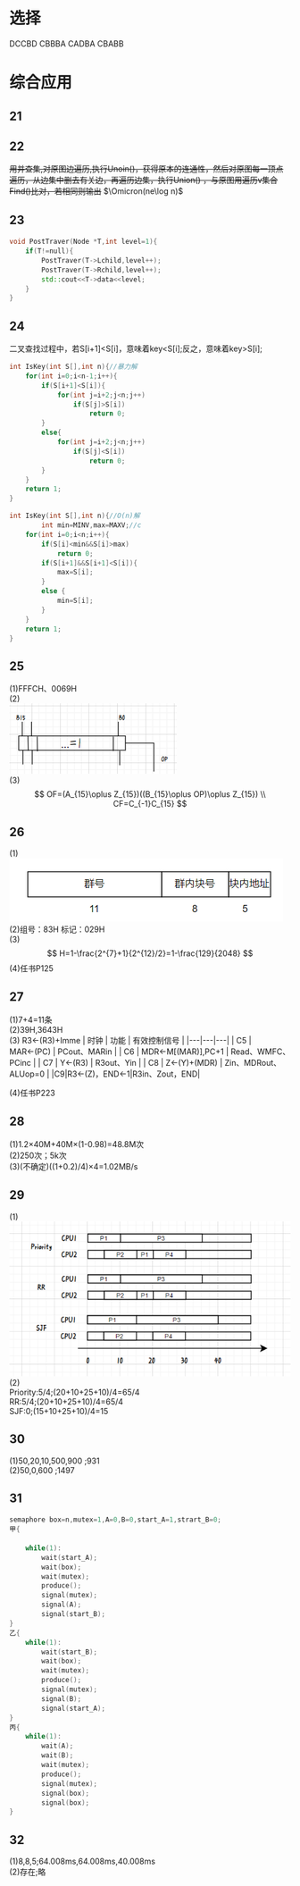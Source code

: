 # 选择
DCCBD CBBBA
CADBA CBABB  

# 综合应用
## 21

## 22
~~用并查集,对原图边遍历,执行Unoin()，获得原本的连通性，然后对原图每一顶点遍历，从边集中删去有关边，再遍历边集，执行Union() ，与原图用遍历v集合Find()比对，若相同则输出~~
$\Omicron(ne\log n)$
## 23
```c++
void PostTraver(Node *T,int level=1){
    if(T!=null){
        PostTraver(T->Lchild,level++);
        PostTraver(T->Rchild,level++);
        std::cout<<T->data<<level;
    }
}
```
## 24
二叉查找过程中，若S[i+1]<S[i]，意味着key<S[i];反之，意味着key>S[i];
```c++
int IsKey(int S[],int n){//暴力解
    for(int i=0;i<n-1;i++){
        if(S[i+1]<S[i]){
            for(int j=i+2;j<n;j++)
                if(S[j]>S[i])
                    return 0;
        }
        else{
            for(int j=i+2;j<n;j++)
                if(S[j]<S[i])
                    return 0;
        }
    }
    return 1;
}
```
```c++
int IsKey(int S[],int n){//O(n)解
        int min=MINV,max=MAXV;//c
    for(int i=0;i<n;i++){
        if(S[i]<min&&S[i]>max)
            return 0;
        if(S[i+1]&&S[i+1]<S[i]){
            max=S[i];
        }
        else {
            min=S[i];
        }
    }
    return 1;
}
```
## 25
(1)FFFCH、0069H  
(2)  
![Alt text](images/2015_image.png)  
(3)
$$
OF=(A_{15}\oplus Z_{15})((B_{15}\oplus OP)\oplus Z_{15}) \\
CF=C_{-1}C_{15}
$$
## 26
(1)  
![Alt text](images/2015_image-1.png)  
(2)组号：83H 标记：029H  
(3)
$$
H=1-\frac{2^{7}+1}{2^{12}/2}=1-\frac{129}{2048}
$$
(4)任书P125
## 27
(1)7+4=11条   
(2)39H,3643H  
(3)  R3←(R3)+Imme
| 时钟 | 功能 | 有效控制信号 |
|---|---|---|
| C5 | MAR←(PC) | PCout、MARin |
| C6 | MDR←M[(MAR)],PC+1 | Read、WMFC、PCinc |
| C7 | Y←(R3) | R3out、Yin |
| C8 | Z←(Y)+(MDR) | Zin、MDRout、ALUop=0 |
|C9|R3←(Z)，END←1|R3in、Zout，END|

(4)任书P223
## 28
(1)1.2×40M+40M×(1-0.98)=48.8M次  
(2)250次；5k次  
(3)(不确定)((1+0.2)/4)×4=1.02MB/s
## 29
(1)  
![Alt text](images/2015_image-2.png)  
(2)  
Priority:5/4;(20+10+25+10)/4=65/4   
RR:5/4;(20+10+25+10)/4=65/4  
SJF:0;(15+10+25+10)/4=15
## 30
(1)50,20,10,500,900 ;931  
(2)50,0,600 ;1497
## 31
```C++
semaphore box=n,mutex=1,A=0,B=0,start_A=1,strart_B=0;
甲{

    while(1):
        wait(start_A);
        wait(box);
        wait(mutex);
        produce();
        signal(mutex);
        signal(A);
        signal(start_B);
}
乙{
    while(1):
        wait(start_B);
        wait(box);
        wait(mutex);
        produce();
        signal(mutex);
        signal(B);
        signal(start_A);
}
丙{
    while(1):
        wait(A);
        wait(B);
        wait(mutex);
        produce();
        signal(mutex);
        signal(box);
        signal(box);
}
```
## 32 
(1)8,8,5;64.008ms,64.008ms,40.008ms  
(2)存在;略


